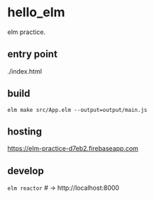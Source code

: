 # hello_elm
elm practice.

## entry point
./index.html

## build
`elm make src/App.elm --output=output/main.js`

## hosting
https://elm-practice-d7eb2.firebaseapp.com

## develop
`elm reactor` # -> http://localhost:8000